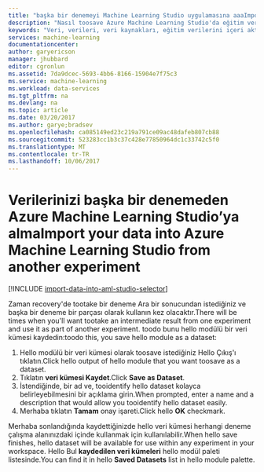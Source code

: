 ```yaml
---
title: "başka bir denemeyi Machine Learning Studio uygulamasına aaaImport verileri | Microsoft Docs"
description: "Nasıl toosave Azure Machine Learning Studio'da eğitim verilerini ve içinde başka bir deneme kullanın."
keywords: "Veri, verileri, veri kaynakları, eğitim verilerini içeri aktarma"
services: machine-learning
documentationcenter: 
author: garyericson
manager: jhubbard
editor: cgronlun
ms.assetid: 7da9dcec-5693-4bb6-8166-15904e7f75c3
ms.service: machine-learning
ms.workload: data-services
ms.tgt_pltfrm: na
ms.devlang: na
ms.topic: article
ms.date: 03/20/2017
ms.author: garye;bradsev
ms.openlocfilehash: ca085149ed23c219a791ce09ac48dafeb807cb88
ms.sourcegitcommit: 523283cc1b3c37c428e77850964dc1c33742c5f0
ms.translationtype: MT
ms.contentlocale: tr-TR
ms.lasthandoff: 10/06/2017
---
```

# <a name="import-your-data-into-azure-machine-learning-studio-from-another-experiment"></a><span data-ttu-id="a93b5-104">Verilerinizi başka bir denemeden Azure Machine Learning Studio’ya alma</span><span class="sxs-lookup"><span data-stu-id="a93b5-104">Import your data into Azure Machine Learning Studio from another experiment</span></span>
[!INCLUDE [import-data-into-aml-studio-selector](../../includes/machine-learning-import-data-into-aml-studio.md)]

<span data-ttu-id="a93b5-105">Zaman recovery'de tootake bir deneme Ara bir sonucundan istediğiniz ve başka bir deneme bir parçası olarak kullanın kez olacaktır.</span><span class="sxs-lookup"><span data-stu-id="a93b5-105">There will be times when you'll want tootake an intermediate result from one experiment and use it as part of another experiment.</span></span> <span data-ttu-id="a93b5-106">toodo bunu hello modülü bir veri kümesi kaydedin:</span><span class="sxs-lookup"><span data-stu-id="a93b5-106">toodo this, you save hello module as a dataset:</span></span>

1. <span data-ttu-id="a93b5-107">Hello modülü bir veri kümesi olarak toosave istediğiniz Hello Çıkış'ı tıklatın.</span><span class="sxs-lookup"><span data-stu-id="a93b5-107">Click hello output of hello module that you want toosave as a dataset.</span></span>
2. <span data-ttu-id="a93b5-108">Tıklatın **veri kümesi Kaydet**.</span><span class="sxs-lookup"><span data-stu-id="a93b5-108">Click **Save as Dataset**.</span></span>
3. <span data-ttu-id="a93b5-109">İstendiğinde, bir ad ve, tooidentify hello dataset kolayca belirleyebilmesini bir açıklama girin.</span><span class="sxs-lookup"><span data-stu-id="a93b5-109">When prompted, enter a name and a description that would allow you tooidentify hello dataset easily.</span></span>
4. <span data-ttu-id="a93b5-110">Merhaba tıklatın **Tamam** onay işareti.</span><span class="sxs-lookup"><span data-stu-id="a93b5-110">Click hello **OK** checkmark.</span></span>

<span data-ttu-id="a93b5-111">Merhaba sonlandığında kaydettiğinizde hello veri kümesi herhangi deneme çalışma alanınızdaki içinde kullanmak için kullanılabilir.</span><span class="sxs-lookup"><span data-stu-id="a93b5-111">When hello save finishes, hello dataset will be available for use within any experiment in your workspace.</span></span> <span data-ttu-id="a93b5-112">Hello Bul **kaydedilen veri kümeleri** hello modül paleti listesinde.</span><span class="sxs-lookup"><span data-stu-id="a93b5-112">You can find it in hello **Saved Datasets** list in hello module palette.</span></span>

